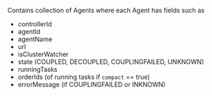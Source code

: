 Contains collection of Agents where each Agent has fields such as
* controllerId
* agentId
* agentName
* url
* isClusterWatcher
* state (COUPLED, DECOUPLED, COUPLINGFAILED, UNKNOWN)
* runningTasks
* orderIds (of running tasks if ``compact`` == true)
* errorMessage (if COUPLINGFAILED or INKNOWN)